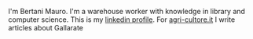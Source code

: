 I'm Bertani Mauro. I'm a warehouse worker with knowledge in library and computer science.
This is my [linkedin profile](https://www.linkedin.com/in/mauro-bertani/). For [agri-cultore.it](https://agri-cultore.it) I write articles about Gallarate

<!---
bertanimauro/bertanimauro is a ✨ special ✨ repository because its `README.md` (this file) appears on your GitHub profile.
You can click the Preview link to take a look at your changes.
--->
